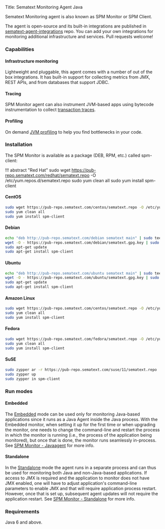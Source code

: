 Title: Sematext Monitoring Agent Java

Sematext Monitoring agent is also known as SPM Monitor or SPM Client.

The agent is open-source and its built-in integrations are published
in
[sematext-agent-integrations](https://github.com/sematext/sematext-agent-integrations)
repo.  You can add your own integrations for monitoring
additional infrastructure and services.  Pull requests welcome!


### Capabilities

#### Infrastructure monitoring

Lightweight and pluggable, this agent comes with a number of out of
the box integrations. It has built-in support for collecting metrics
from JMX, REST APIs, and from databases that support JDBC.  

#### Tracing

SPM Monitor agent can also instrument JVM-based apps using bytecode
instrumentation to collect [transaction traces](../tracing).

#### Profiling

On demand [JVM profiling](on-demand-profiling) to help you find
bottlenecks in your code.

### Installation

The SPM Monitor is available as a package (DEB, RPM, etc.) called spm-client:

!!! abstract "Red Hat"
    sudo wget https://pub-repo.sematext.com/redhat/sematext.repo -O /etc/yum.repos.d/sematext.repo
    sudo yum clean all
    sudo yum install spm-client

#### CentOS
```sh
sudo wget https://pub-repo.sematext.com/centos/sematext.repo -O /etc/yum.repos.d/sematext.repo
sudo yum clean all
sudo yum install spm-client
```
#### Debian
```sh
echo "deb http://pub-repo.sematext.com/debian sematext main" | sudo tee /etc/apt/sources.list.d/sematext.list > /dev/null
wget -O - https://pub-repo.sematext.com/debian/sematext.gpg.key | sudo apt-key add -
sudo apt-get update
sudo apt-get install spm-client
```
#### Ubuntu
```sh
echo "deb http://pub-repo.sematext.com/ubuntu sematext main" | sudo tee /etc/apt/sources.list.d/sematext.list > /dev/null
wget -O - https://pub-repo.sematext.com/ubuntu/sematext.gpg.key | sudo apt-key add -
sudo apt-get update
sudo apt-get install spm-client
```
#### Amazon Linux
```sh
sudo wget https://pub-repo.sematext.com/centos/sematext.repo -O /etc/yum.repos.d/sematext.repo
sudo yum clean all
sudo yum install spm-client
```
#### Fedora
```sh
sudo wget https://pub-repo.sematext.com/fedora/sematext.repo -O /etc/yum.repos.d/sematext.repo
sudo yum clean all
sudo yum install spm-client
```
#### SuSE
```sh
sudo zypper ar -r https://pub-repo.sematext.com/suse/11/sematext.repo
sudo zypper up
sudo zypper in spm-client
```

### Run modes

#### Embedded

The [Embedded](spm-monitor-javaagent) mode can be used only for
monitoring Java-based applications since it runs as a Java Agent
inside the Java process.  With the Embedded monitor, when setting it
up for the first time or when upgrading the monitor, one needs to
change the command-line and restart the process in which the monitor
is running (i.e., the process of the application being monitored), but
once that is done, the monitor runs seamlessly in-process. See [SPM
Monitor - Javaagent](spm-monitor-javaagent) for more info.

#### Standalone

In the [Standalone](spm-monitor-standalone) mode the agent runs in a
separate process and can thus be used for monitoring both Java and
non-Java-based applications. If access to JMX is required and the
application to monitor does not have JMX enabled, one will have to
adjust application's command-line parameters to enable JMX and that
will require application process restart.  However, once that is set
up, subsequent agent updates will not require the application
restart. See [SPM Monitor - Standalone](spm-monitor-standalone) for
more info.


### Requirements

Java 6 and above.

